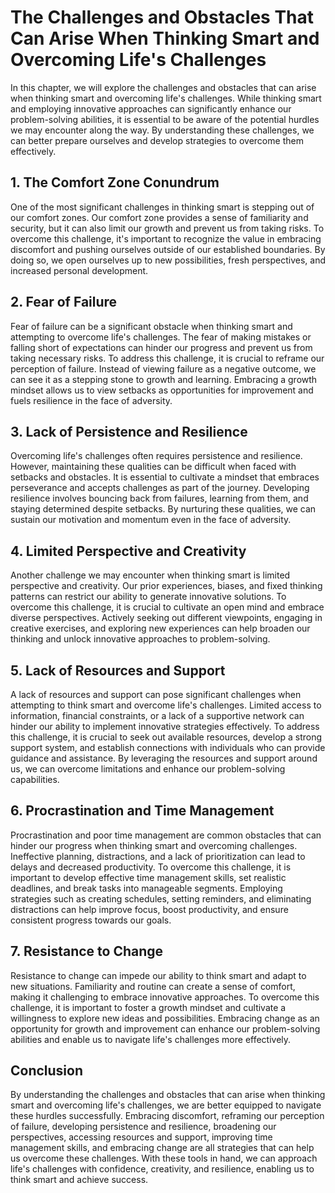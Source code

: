 The Challenges and Obstacles That Can Arise When Thinking Smart and Overcoming Life's Challenges
===========================================================================================================

In this chapter, we will explore the challenges and obstacles that can arise when thinking smart and overcoming life's challenges. While thinking smart and employing innovative approaches can significantly enhance our problem-solving abilities, it is essential to be aware of the potential hurdles we may encounter along the way. By understanding these challenges, we can better prepare ourselves and develop strategies to overcome them effectively.

**1. The Comfort Zone Conundrum**
---------------------------------

One of the most significant challenges in thinking smart is stepping out of our comfort zones. Our comfort zone provides a sense of familiarity and security, but it can also limit our growth and prevent us from taking risks. To overcome this challenge, it's important to recognize the value in embracing discomfort and pushing ourselves outside of our established boundaries. By doing so, we open ourselves up to new possibilities, fresh perspectives, and increased personal development.

**2. Fear of Failure**
----------------------

Fear of failure can be a significant obstacle when thinking smart and attempting to overcome life's challenges. The fear of making mistakes or falling short of expectations can hinder our progress and prevent us from taking necessary risks. To address this challenge, it is crucial to reframe our perception of failure. Instead of viewing failure as a negative outcome, we can see it as a stepping stone to growth and learning. Embracing a growth mindset allows us to view setbacks as opportunities for improvement and fuels resilience in the face of adversity.

**3. Lack of Persistence and Resilience**
-----------------------------------------

Overcoming life's challenges often requires persistence and resilience. However, maintaining these qualities can be difficult when faced with setbacks and obstacles. It is essential to cultivate a mindset that embraces perseverance and accepts challenges as part of the journey. Developing resilience involves bouncing back from failures, learning from them, and staying determined despite setbacks. By nurturing these qualities, we can sustain our motivation and momentum even in the face of adversity.

**4. Limited Perspective and Creativity**
-----------------------------------------

Another challenge we may encounter when thinking smart is limited perspective and creativity. Our prior experiences, biases, and fixed thinking patterns can restrict our ability to generate innovative solutions. To overcome this challenge, it is crucial to cultivate an open mind and embrace diverse perspectives. Actively seeking out different viewpoints, engaging in creative exercises, and exploring new experiences can help broaden our thinking and unlock innovative approaches to problem-solving.

**5. Lack of Resources and Support**
------------------------------------

A lack of resources and support can pose significant challenges when attempting to think smart and overcome life's challenges. Limited access to information, financial constraints, or a lack of a supportive network can hinder our ability to implement innovative strategies effectively. To address this challenge, it is crucial to seek out available resources, develop a strong support system, and establish connections with individuals who can provide guidance and assistance. By leveraging the resources and support around us, we can overcome limitations and enhance our problem-solving capabilities.

**6. Procrastination and Time Management**
------------------------------------------

Procrastination and poor time management are common obstacles that can hinder our progress when thinking smart and overcoming challenges. Ineffective planning, distractions, and a lack of prioritization can lead to delays and decreased productivity. To overcome this challenge, it is important to develop effective time management skills, set realistic deadlines, and break tasks into manageable segments. Employing strategies such as creating schedules, setting reminders, and eliminating distractions can help improve focus, boost productivity, and ensure consistent progress towards our goals.

**7. Resistance to Change**
---------------------------

Resistance to change can impede our ability to think smart and adapt to new situations. Familiarity and routine can create a sense of comfort, making it challenging to embrace innovative approaches. To overcome this challenge, it is important to foster a growth mindset and cultivate a willingness to explore new ideas and possibilities. Embracing change as an opportunity for growth and improvement can enhance our problem-solving abilities and enable us to navigate life's challenges more effectively.

**Conclusion**
--------------

By understanding the challenges and obstacles that can arise when thinking smart and overcoming life's challenges, we are better equipped to navigate these hurdles successfully. Embracing discomfort, reframing our perception of failure, developing persistence and resilience, broadening our perspectives, accessing resources and support, improving time management skills, and embracing change are all strategies that can help us overcome these challenges. With these tools in hand, we can approach life's challenges with confidence, creativity, and resilience, enabling us to think smart and achieve success.
